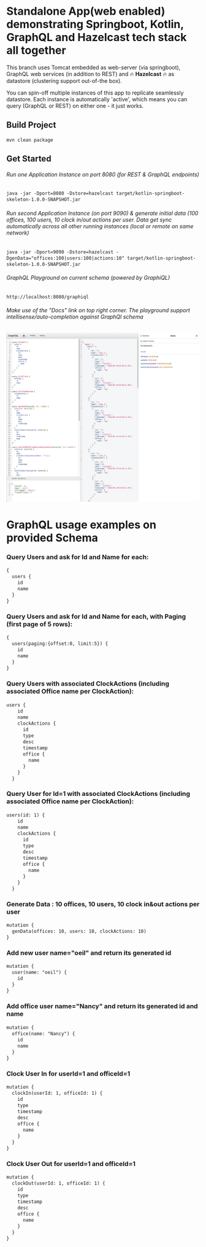 # Standalone App(web enabled) demonstrating Springboot, Kotlin, GraphQL and Hazelcast tech stack all together

This branch uses Tomcat embedded as web-server (via springboot), GraphQL web services (in addition to REST) and :fire: **Hazelcast** :fire: as datastore (clustering support out-of-the box).

You can spin-off multiple instances of this app to replicate seamlessly datastore. Each instance is automatically 'active', which means you can query (GraphQL or REST) on either one - it just works.

## Build Project
```
mvn clean package
```
## Get Started
###### Run one Application Instance on port 8080 (for REST & GraphQL endpoints)
```
java -jar -Dport=8080 -Dstore=hazelcast target/kotlin-springboot-skeleton-1.0.0-SNAPSHOT.jar
```

###### Run second Application Instance (on port 9090) & generate initial data (100 offices, 100 users, 10 clock in/out actions per user. Data get sync automatically across all other running instances (local or remote on same network)
```
java -jar -Dport=9090 -Dstore=hazelcast -DgenData="offices:100|users:100|actions:10" target/kotlin-springboot-skeleton-1.0.0-SNAPSHOT.jar
```

###### GraphQL Playground on current schema (powered by GraphiQL)
```
http://localhost:8080/graphiql
```
###### Make use of the "Docs" link on top right corner. The playground support intellisense/auto-completion against GraphQl schema
![Image of Graphiql](./graphiql-sample01.png)


# GraphQL usage examples on provided Schema
### Query Users and ask for Id and Name for each:
```
{
  users {
    id
    name
  }
}
```

### Query Users and ask for Id and Name for each, with Paging (first page of 5 rows):
```
{
  users(paging:{offset:0, limit:5}) {
    id
    name
  }
}
```

### Query Users with associated ClockActions (including associated Office name per ClockAction):
```
users {
    id
    name
    clockActions {
      id
      type
      desc
      timestamp
      office {
        name
      }
    }
  }
```

### Query User for Id=1 with associated ClockActions (including associated Office name per ClockAction):
```
users(id: 1) {
    id
    name
    clockActions {
      id
      type
      desc
      timestamp
      office {
        name
      }
    }
  }
```

### Generate Data : 10 offices, 10 users, 10 clock in&out actions per user
```
mutation {
  genData(offices: 10, users: 10, clockActions: 10)
}
```

### Add new user name="oeil" and return its generated id
```
mutation {
  user(name: "oeil") {
    id
  }
}
```

### Add office user name="Nancy" and return its generated id and name
```
mutation {
  office(name: "Nancy") {
    id
    name
  }
}
```

### Clock User In for userId=1 and officeId=1
```
mutation {
  clockIn(userId: 1, officeId: 1) {
    id
    type
    timestamp
    desc
    office {
      name
    }
  }
}
```
### Clock User Out for userId=1 and officeId=1
```
mutation {
  clockOut(userId: 1, officeId: 1) {
    id
    type
    timestamp
    desc
    office {
      name
    }
  }
}
```
